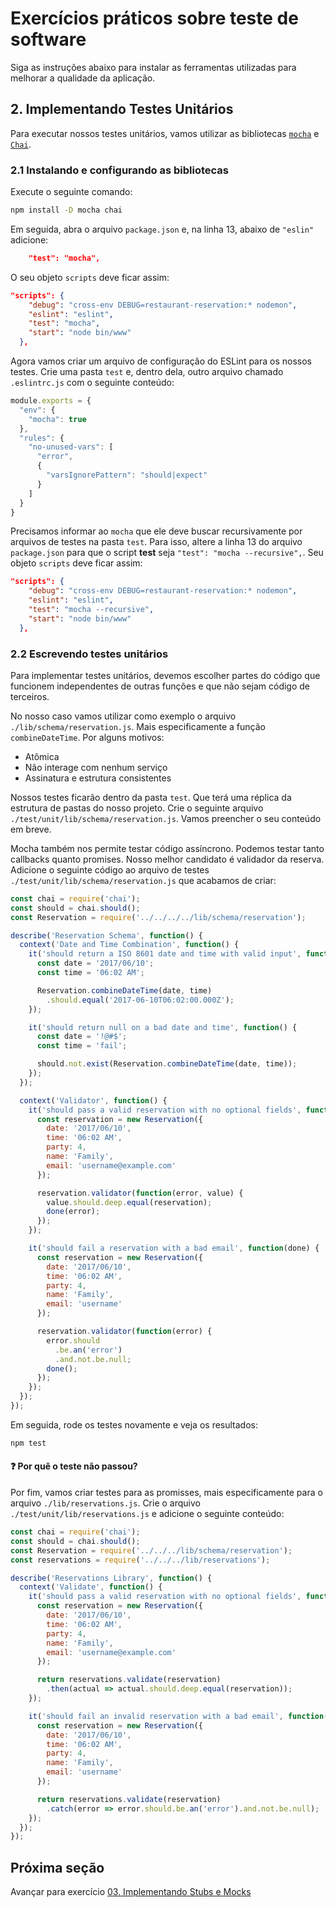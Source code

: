 # Exercícios práticos sobre teste de software

Siga as instruções abaixo para instalar as ferramentas utilizadas para melhorar a qualidade da aplicação.

## 2. Implementando Testes Unitários

Para executar nossos testes unitários, vamos utilizar as bibliotecas [`mocha`](https://mochajs.org/) e [`Chai`](https://www.chaijs.com/).

### 2.1 Instalando e configurando as bibliotecas

Execute o seguinte comando:

```bash
npm install -D mocha chai
```

Em seguida, abra o arquivo `package.json` e, na linha 13, abaixo de `"eslin"` adicione:

```json
    "test": "mocha",
```

O seu objeto `scripts` deve ficar assim:

```json
"scripts": {
    "debug": "cross-env DEBUG=restaurant-reservation:* nodemon",
    "eslint": "eslint",
    "test": "mocha",
    "start": "node bin/www"
  },
```

Agora vamos criar um arquivo de configuração do ESLint para os nossos testes. Crie uma pasta `test` e, dentro dela, outro arquivo chamado `.eslintrc.js` com o seguinte conteúdo:

```javascript
module.exports = {
  "env": {
    "mocha": true
  },
  "rules": {
    "no-unused-vars": [
      "error",
      {
        "varsIgnorePattern": "should|expect"
      }
    ]
  }
}
```

Precisamos informar ao `mocha` que ele deve buscar recursivamente por arquivos de testes na pasta `test`. Para isso, altere a linha 13 do arquivo `package.json` para que o script **test** seja `"test": "mocha --recursive",`. Seu objeto `scripts` deve ficar assim:

```json
"scripts": {
    "debug": "cross-env DEBUG=restaurant-reservation:* nodemon",
    "eslint": "eslint",
    "test": "mocha --recursive",
    "start": "node bin/www"
  },
```

### 2.2 Escrevendo testes unitários

Para implementar testes unitários, devemos escolher partes do código que funcionem independentes de outras funções e que não sejam código de terceiros.

No nosso caso vamos utilizar como exemplo o arquivo `./lib/schema/reservation.js`. Mais especificamente a função `combineDateTime`. Por alguns motivos:

- Atômica
- Não interage com nenhum serviço
- Assinatura e estrutura consistentes

Nossos testes ficarão dentro da pasta `test`. Que terá uma réplica da estrutura de pastas do nosso projeto. Crie o seguinte arquivo `./test/unit/lib/schema/reservation.js`. Vamos preencher o seu conteúdo em breve.

Mocha também nos permite testar código assíncrono. Podemos testar tanto callbacks quanto promises. Nosso melhor candidato é validador da reserva. Adicione o seguinte código ao arquivo de testes `./test/unit/lib/schema/reservation.js` que acabamos de criar:

```javascript
const chai = require('chai');
const should = chai.should();
const Reservation = require('../../../../lib/schema/reservation');

describe('Reservation Schema', function() {
  context('Date and Time Combination', function() {
    it('should return a ISO 8601 date and time with valid input', function() {
      const date = '2017/06/10';
      const time = '06:02 AM';

      Reservation.combineDateTime(date, time)
        .should.equal('2017-06-10T06:02:00.000Z');
    });

    it('should return null on a bad date and time', function() {
      const date = '!@#$';
      const time = 'fail';

      should.not.exist(Reservation.combineDateTime(date, time));
    });
  });

  context('Validator', function() {
    it('should pass a valid reservation with no optional fields', function(done) {
      const reservation = new Reservation({
        date: '2017/06/10',
        time: '06:02 AM',
        party: 4,
        name: 'Family',
        email: 'username@example.com'
      });

      reservation.validator(function(error, value) {
        value.should.deep.equal(reservation);
        done(error);
      });
    });

    it('should fail a reservation with a bad email', function(done) {
      const reservation = new Reservation({
        date: '2017/06/10',
        time: '06:02 AM',
        party: 4,
        name: 'Family',
        email: 'username'
      });

      reservation.validator(function(error) {
        error.should
          .be.an('error')
          .and.not.be.null;
        done();
      });
    });
  });
});
```

Em seguida, rode os testes novamente e veja os resultados:

```bash
npm test
```

#### :question: Por quê o teste não passou?
<!-- É preciso alterar o arquivo `lib/schema/reservation.js` na linha 51 para que o validador valide se o formato é de email e não se o tamanho é 255
`email: Joi.string().email().required(),` 
-->

Por fim, vamos criar testes para as promisses, mais especificamente para o arquivo `./lib/reservations.js`. Crie o arquivo `./test/unit/lib/reservations.js` e adicione o seguinte conteúdo:

```javascript
const chai = require('chai');
const should = chai.should();
const Reservation = require('../../../lib/schema/reservation');
const reservations = require('../../../lib/reservations');

describe('Reservations Library', function() {
  context('Validate', function() {
    it('should pass a valid reservation with no optional fields', function() {
      const reservation = new Reservation({
        date: '2017/06/10',
        time: '06:02 AM',
        party: 4,
        name: 'Family',
        email: 'username@example.com'
      });

      return reservations.validate(reservation)
        .then(actual => actual.should.deep.equal(reservation));
    });

    it('should fail an invalid reservation with a bad email', function() {
      const reservation = new Reservation({
        date: '2017/06/10',
        time: '06:02 AM',
        party: 4,
        name: 'Family',
        email: 'username'
      });

      return reservations.validate(reservation)
        .catch(error => error.should.be.an('error').and.not.be.null);
    });
  });
});
```

## Próxima seção

Avançar para exercício [03. Implementando Stubs e Mocks](03.exercicio-stubs-mocks.md)
